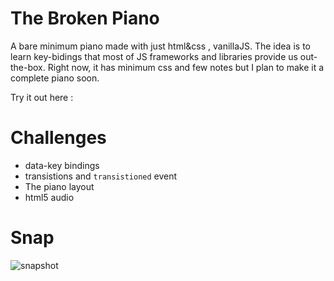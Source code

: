 # The Broken Piano

A bare minimum piano made with just html&css , vanillaJS. The idea is to learn key-bidings that most of JS frameworks and libraries provide us out-the-box. Right now, it has minimum css and few notes but I plan to make it a complete piano soon.

Try it out here : 

# Challenges 
- data-key bindings
- transistions and `transistioned` event
- The piano layout
- html5 audio

# Snap

![snapshot]('./../rsz_2020-04-11-191628_1360x768_scrot.png')


